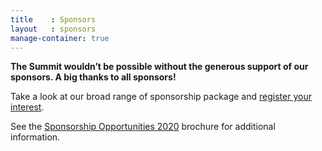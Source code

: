 ```yaml
---
title    : Sponsors
layout   : sponsors
manage-container: true  
---
```


**The Summit wouldn’t be possible without the generous support of our sponsors. A big thanks to all sponsors!**

Take a look at our broad range of sponsorship package and [register your interest](mailto:info@opensecsummit.org).

See the [Sponsorship Opportunities 2020](/docs/OSS_SponsorPack_Screen.pdf) brochure for additional information.

